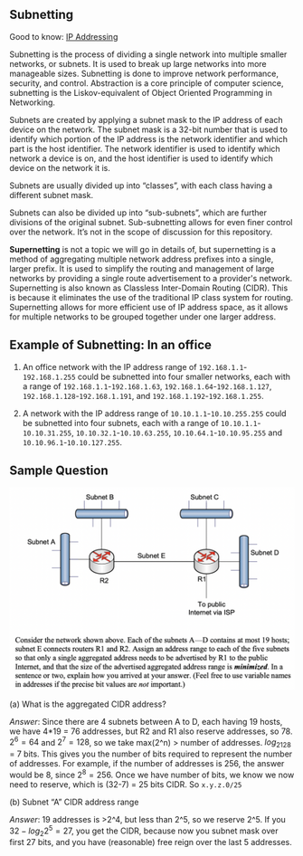 ## Subnetting

Good to know: [IP Addressing](https://github.com/AbhinavMir/network_grad_notes/blob/main/ip_addr.md)

Subnetting is the process of dividing a single network into multiple smaller networks, or subnets. It is used to break up large networks into more manageable sizes. Subnetting is done to improve network performance, security, and control. Abstraction is a core principle of computer science, subnetting is the Liskov-equivalent of Object Oriented Programming in Networking.

Subnets are created by applying a subnet mask to the IP address of each device on the network. The subnet mask is a 32-bit number that is used to identify which portion of the IP address is the network identifier and which part is the host identifier. The network identifier is used to identify which network a device is on, and the host identifier is used to identify which device on the network it is.

Subnets are usually divided up into “classes”, with each class having a different subnet mask. 

Subnets can also be divided up into “sub-subnets”, which are further divisions of the original subnet. Sub-subnetting allows for even finer control over the network. It’s not in the scope of discussion for this repository.

**Supernetting** is not a topic we will go in details of, but supernetting is a method of aggregating multiple network address prefixes into a single, larger prefix. It is used to simplify the routing and management of large networks by providing a single route advertisement to a provider's network. Supernetting is also known as Classless Inter-Domain Routing (CIDR). This is because it eliminates the use of the traditional IP class system for routing. Supernetting allows for more efficient use of IP address space, as it allows for multiple networks to be grouped together under one larger address.

## Example of Subnetting: In an office

1. An office network with the IP address range of `192.168.1.1`-`192.168.1.255` could be subnetted into four smaller networks, each with a range of `192.168.1.1`-`192.168.1.63`, `192.168.1.64`-`192.168.1.127`, `192.168.1.128`-`192.168.1.191`, and `192.168.1.192`-`192.168.1.255`.

2. A network with the IP address range of `10.10.1.1`-`10.10.255.255` could be subnetted into four subnets, each with a range of `10.10.1.1`-`10.10.31.255`, `10.10.32.1`-`10.10.63.255`, `10.10.64.1`-`10.10.95.255` and `10.10.96.1`-`10.10.127.255`.

## Sample Question

![](src/ip_addr_eg.png)

(a) What is the aggregated CIDR address?

*Answer*: Since there are 4 subnets between A to D, each having 19 hosts, we have 4*19 = 76 addresses, but R2 and R1 also reserve addresses, so 78. $2^6 = 64$ and $2^7 = 128$, so we take max(2^n) > number of addresses. $log_2128$ = 7 bits. This gives you the number of bits required to represent the number of addresses. For example, if the number of addresses is 256, the answer would be 8, since $2^8 = 256$. Once we have number of bits, we know we now need to reserve, which is (32-7) = 25 bits CIDR. So `x.y.z.0/25`

(b) Subnet “A” CIDR address range

*Answer*: 19 addresses is >2^4, but less than 2^5, so we reserve 2^5. If you $32-log_2{2^5}=27$, you get the CIDR, because now you subnet mask over first 27 bits, and you have (reasonable) free reign over the last 5 addresses. 